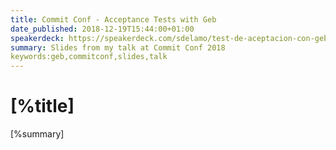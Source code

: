 ```yaml
---
title: Commit Conf - Acceptance Tests with Geb
date_published: 2018-12-19T15:44:00+01:00
speakerdeck: https://speakerdeck.com/sdelamo/test-de-aceptacion-con-geb-commit-conf-2018
summary: Slides from my talk at Commit Conf 2018
keywords:geb,commitconf,slides,talk
---
```


# [%title]

[%summary]

<script async class="speakerdeck-embed" data-id="793bb11c7b854a139a0b84850c678246" data-ratio="1.77777777777778" src="//speakerdeck.com/assets/embed.js"></script>